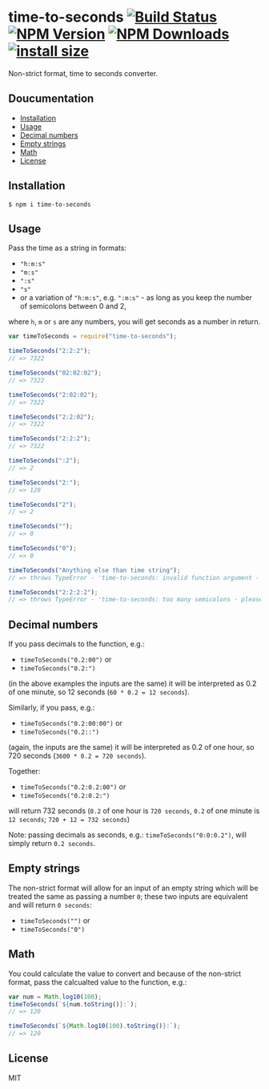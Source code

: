 # time-to-seconds [![Build Status](https://travis-ci.com/matzar/time-to-seconds.svg?branch=master)](https://travis-ci.com/github/matzar/time-to-seconds) [![NPM Version](https://img.shields.io/npm/v/time-to-seconds)](https://www.npmjs.com/package/time-to-seconds) [![NPM Downloads](https://img.shields.io/npm/dw/time-to-seconds)](https://www.npmjs.com/package/time-to-seconds?minimal=true) [![install size](https://packagephobia.com/badge?p=time-to-seconds)](https://packagephobia.com/result?p=time-to-seconds)

Non-strict format, time to seconds converter.

## Doucumentation

- [Installation](#installation)
- [Usage](#usage)
- [Decimal numbers](#decimal-numbers)
- [Empty strings](#empty-strings)
- [Math](#math)
- [License](#license)

## Installation

```
$ npm i time-to-seconds
```

## Usage

Pass the time as a string in formats:

- `"h:m:s"`
- `"m:s"`
- `":s"`
- `"s"`
- or a variation of `"h:m:s"`, e.g. `":m:s"` - as long as you keep the number of semicolons between 0 and 2,

where `h`, `m` or `s` are any numbers, you will get seconds as a number in return.

```js
var timeToSeconds = require("time-to-seconds");

timeToSeconds("2:2:2");
// => 7322

timeToSeconds("02:02:02");
// => 7322

timeToSeconds("2:02:02");
// => 7322

timeToSeconds("2:2:02");
// => 7322

timeToSeconds("2:2:2");
// => 7322

timeToSeconds(":2");
// => 2

timeToSeconds("2:");
// => 120

timeToSeconds("2");
// => 2

timeToSeconds("");
// => 0

timeToSeconds("0");
// => 0

timeToSeconds("Anything else than time string");
// => throws TypeError - 'time-to-seconds: invalid function argument - please check if argument format is time string; see README for more information on time string formatting.'

timeToSeconds("2:2:2:2");
// => throws TypeError - 'time-to-seconds: too many semicolons - please check if argument format is time string; see README for more information on time string formatting.'
```

## Decimal numbers

If you pass decimals to the function, e.g.:

- `timeToSeconds("0.2:00")` or
- `timeToSeconds("0.2:")`

(in the above examples the inputs are the same) it will be interpreted as 0.2 of one minute, so 12 seconds (`60 * 0.2 = 12 seconds`).

Similarly, if you pass, e.g.:

- `timeToSeconds("0.2:00:00")` or
- `timeToSeconds("0.2::")`

(again, the inputs are the same) it will be interpreted as 0.2 of one hour, so 720 seconds (`3600 * 0.2 = 720 seconds`).

Together:

- `timeToSeconds("0.2:0.2:00")` or
- `timeToSeconds("0.2:0.2:")`

will return 732 seconds (`0.2` of one hour is `720 seconds`, `0.2` of one minute is `12 seconds`; `720 + 12 = 732 seconds`)

Note: passing decimals as seconds, e.g.: `timeToSeconds("0:0:0.2")`, will simply return `0.2 seconds`.

## Empty strings

The non-strict format will allow for an input of an empty string which will be treated the same as passing a number `0`; these two inputs are equivalent and will return `0 seconds`:

- `timeToSeconds("")` or
- `timeToSeconds("0")`

## Math

You could calculate the value to convert and because of the non-strict format, pass the calcualted value to the function, e.g.:

```js
var num = Math.log10(100);
timeToSeconds(`${num.toString()}:`);
// => 120

timeToSeconds(`${Math.log10(100).toString()}:`);
// => 120
```

## License

MIT
